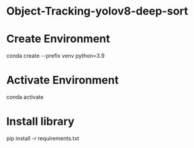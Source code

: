 # Object-Tracking-yolov8-deep-sort

# Create Environment
conda create --prefix venv python=3.9

# Activate Environment
conda activate <environment path>

# Install library
pip install -r requirements.txt
